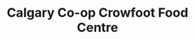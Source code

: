 ---
title: "Calgary Co-op Crowfoot Food Centre"
url: /calgary/calgary-co-op-crowfoot-food-centre/
shop: supermarket
---